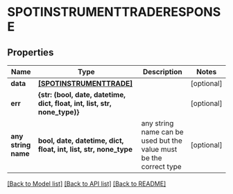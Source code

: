 # SPOTINSTRUMENTTRADERESPONSE


## Properties
Name | Type | Description | Notes
------------ | ------------- | ------------- | -------------
**data** | [**[SPOTINSTRUMENTTRADE]**](SPOTINSTRUMENTTRADE.md) |  | [optional] 
**err** | **{str: (bool, date, datetime, dict, float, int, list, str, none_type)}** |  | [optional] 
**any string name** | **bool, date, datetime, dict, float, int, list, str, none_type** | any string name can be used but the value must be the correct type | [optional]

[[Back to Model list]](../README.md#documentation-for-models) [[Back to API list]](../README.md#documentation-for-api-endpoints) [[Back to README]](../README.md)


